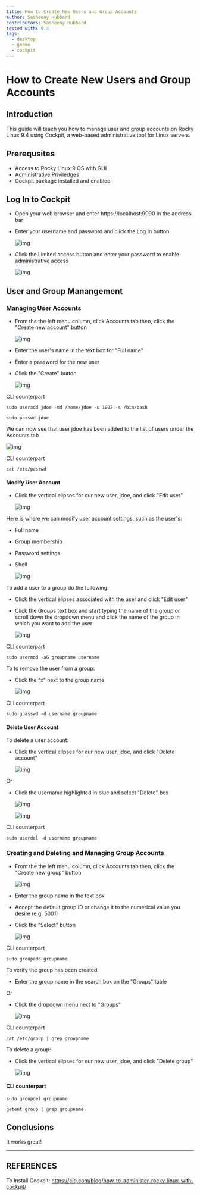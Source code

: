 ```yaml
---
title: How to Create New Users and Group Accounts
author: Sasheeny Hubbard
contributors: Sasheeny Hubbard
tested with: 9.4
tags:
  - desktop
  - gnome
  - cockpit
---
```


# How to Create New Users and Group Accounts

## Introduction

  This guide will teach you how to manage user and group accounts on Rocky Linux 9.4 using Cockpit, a web-based administrative tool for Linux servers.
  
## Prerequsites
- Access to Rocky Linux 9 OS with GUI
- Administrative Priviledges
- Cockpit package installed and enabled

## Log In to Cockpit

- Open your web browser and enter https://localhost:9090 in the address bar
- Enter your username and password and click the Log In button

    ![img](../rocky_linux_images/1.png)

- Click the Limited access button and enter your password to enable administrative access

    ![img](../rocky_linux_images/2.png)

## User and Group Manangement

### Managing User Accounts

- From the the left menu column, click Accounts tab then, click the "Create new account" button

    ![img](../rocky_linux_images/5.png)


- Enter the user's name in the text box for "Full name"
- Enter a password for the new user
- Click the "Create" button


    ![img](../rocky_linux_images/8.png)


CLI counterpart

```text
sudo useradd jdoe -md /home/jdoe -u 1002 -s /bin/bash 
```

```text
sudo passwd jdoe 
```

We can now see that user jdoe has been added to the list of users under the Accounts tab

  ![img](../rocky_linux_images/9.png)

CLI counterpart

```text
cat /etc/passwd
```

#### Modify User Account

- Click the vertical elipses for our new user, jdoe, and click "Edit user"

    ![img](../rocky_linux_images/13.png)

Here is where we can modify user account settings, such as the user's:

- Full name
- Group membership
- Password settings
- Shell

    ![img](../rocky_linux_images/15.png)

To add a user to a group do the following:

- Click the vertical elipses associated with the user and click "Edit user"

- Click the Groups text box and start typing the name of the group or scroll down the dropdown menu and click the name of the group in which you want to add the user 

    ![img](../rocky_linux_images/14.png)

CLI counterpart
```text
sudo usermod -aG groupname username
```

To to remove the user from a group:

- Click the "x" next to the group name

    ![img](../rocky_linux_images/18.png)

CLI counterpart
```text
sudo gpasswd -d username groupname
```

#### Delete User Account

To delete a user account:

- Click the vertical elipses for our new user, jdoe, and click "Delete account"

    ![img](../rocky_linux_images/16.png)

Or 
- Click the username highlighted in blue and select "Delete" box

    ![img](../rocky_linux_images/17.png)

    ![img](../rocky_linux_images/22.png)

CLI counterpart
```text
sudo userdel -d username groupname
```

### Creating and Deleting and Managing Group Accounts

- From the the left menu column, click Accounts tab then, click the "Create new group" button

    ![img](../rocky_linux_images/7.png)

- Enter the group name in the text box
- Accept the default group ID or change it to the numerical value you desire (e.g. 5001)
- Click the "Select" button

    ![img](../rocky_linux_images/11.png)

CLI counterpart
```text
sudo groupadd groupname
```

To verify the group has been created

- Enter the group name in the search box on the "Groups" table 

Or 

-  Click the dropdown menu next to "Groups"

    ![img](../rocky_linux_images/12.png)

CLI counterpart
```text
cat /etc/group | grep groupname
```

To delete a group:

- Click the vertical elipses for our new user, jdoe, and click "Delete group"

    ![img](../rocky_linux_images/21.png)
  
#### CLI counterpart

```text
sudo groupdel groupname
```

```text
getent group | grep groupname
```

## Conclusions

  It works great!

---

## REFERENCES

To Install Cockpit: https://ciq.com/blog/how-to-administer-rocky-linux-with-cockpit/
